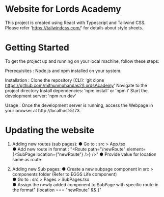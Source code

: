 # Website for Lords Academy
This project is created using React with Typescript and Tailwind CSS.
Please refer 'https://tailwindcss.com/' for details about style sheets.

# Getting Started
To get the project up and running on your local machine, follow these steps:

Prerequisites :
Node.js and npm installed on your system.

Installation :
Clone the repository (CLI): 'git clone https://github.com/mithunmohandas2/LordsAcademy'
Navigate to the project directory
Install dependencies: 'npm install' or 'npm i'
Start the development server: 'npm run dev'

Usage :
Once the development server is running, access the Webpage in your browser at http://localhost:5173.

# Updating the website
1. Adding new routes (sub pages): 
   ● Go to : src > App.tsx  
   ● Add new route in format : "<Route path="/newRoute" element={<SubPage location={"newRoute"} />} />"
   ● Provide value for location same as route

2. Adding new Sub pages: 
   ● Create a new subpage component in src > components folder (Refer to EGGS Life component)   
   ● Go to : src > Pages > SubPages.tsx  
   ● Assign the newly added component to SubPage with specific route in the format" {location === "newRoute" && <NewComponent />}"